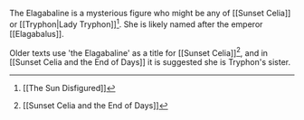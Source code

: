 The Elagabaline is a mysterious figure who might be any of [[Sunset Celia]] or [[Tryphon|Lady Tryphon]][^1]. She is likely named after the emperor [[Elagabalus]].

Older texts use 'the Elagabaline' as a title for [[Sunset Celia]][^2], and in [[Sunset Celia and the End of Days]] it is suggested she is Tryphon's sister.

[^1]: [[The Sun Disfigured]]
[^2]: [[Sunset Celia and the End of Days]]